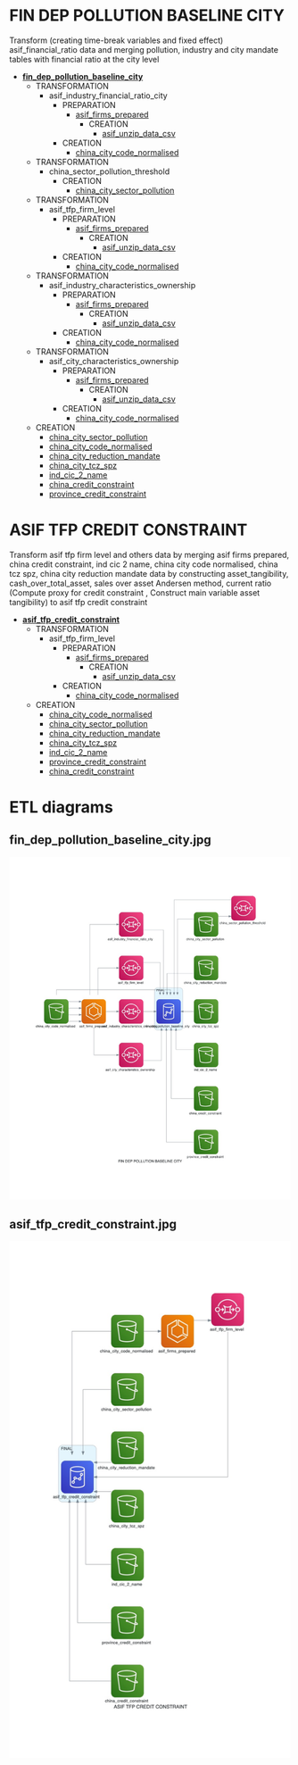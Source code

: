 # FIN DEP POLLUTION BASELINE CITY

Transform (creating time-break variables and fixed effect) asif_financial_ratio data and merging pollution, industry and city mandate tables
with financial ratio at the city level

* **[fin_dep_pollution_baseline_city](https://github.com/thomaspernet/Financial_dependency_pollution/blob/master/01_data_preprocessing/02_transform_tables/04_fin_dep_pol_baseline_city.md)**
    * TRANSFORMATION
        * asif_industry_financial_ratio_city
            * PREPARATION
                * [asif_firms_prepared](https://github.com/thomaspernet/Financial_dependency_pollution/blob/master/01_data_preprocessing/01_prepare_tables/00_prepare_asif.md)
                    * CREATION
                        * [asif_unzip_data_csv](https://github.com/thomaspernet/Financial_dependency_pollution/blob/master/01_data_preprocessing/00_download_data_from/ASIF_PANEL/firm_asif.py)
            * CREATION
                * [china_city_code_normalised](https://github.com/thomaspernet/Financial_dependency_pollution/blob/master/01_data_preprocessing/00_download_data_from/CITY_CODE_CORRESPONDANCE/city_code_correspondance.py)
    * TRANSFORMATION
        * china_sector_pollution_threshold
            * CREATION
                * [china_city_sector_pollution](https://github.com/thomaspernet/Financial_dependency_pollution/blob/master/01_data_preprocessing/00_download_data_from/CITY_SECTOR_POLLUTION/city_sector_pollution.py)
    * TRANSFORMATION
        * asif_tfp_firm_level
            * PREPARATION
                * [asif_firms_prepared](https://github.com/thomaspernet/Financial_dependency_pollution/blob/master/01_data_preprocessing/01_prepare_tables/00_prepare_asif.md)
                    * CREATION
                        * [asif_unzip_data_csv](https://github.com/thomaspernet/Financial_dependency_pollution/blob/master/01_data_preprocessing/00_download_data_from/ASIF_PANEL/firm_asif.py)
            * CREATION
                * [china_city_code_normalised](https://github.com/thomaspernet/Financial_dependency_pollution/blob/master/01_data_preprocessing/00_download_data_from/CITY_CODE_CORRESPONDANCE/city_code_correspondance.py)
    * TRANSFORMATION
        * asif_industry_characteristics_ownership
            * PREPARATION
                * [asif_firms_prepared](https://github.com/thomaspernet/Financial_dependency_pollution/blob/master/01_data_preprocessing/01_prepare_tables/00_prepare_asif.md)
                    * CREATION
                        * [asif_unzip_data_csv](https://github.com/thomaspernet/Financial_dependency_pollution/blob/master/01_data_preprocessing/00_download_data_from/ASIF_PANEL/firm_asif.py)
            * CREATION
                * [china_city_code_normalised](https://github.com/thomaspernet/Financial_dependency_pollution/blob/master/01_data_preprocessing/00_download_data_from/CITY_CODE_CORRESPONDANCE/city_code_correspondance.py)
    * TRANSFORMATION
        * asif_city_characteristics_ownership
            * PREPARATION
                * [asif_firms_prepared](https://github.com/thomaspernet/Financial_dependency_pollution/blob/master/01_data_preprocessing/01_prepare_tables/00_prepare_asif.md)
                    * CREATION
                        * [asif_unzip_data_csv](https://github.com/thomaspernet/Financial_dependency_pollution/blob/master/01_data_preprocessing/00_download_data_from/ASIF_PANEL/firm_asif.py)
            * CREATION
                * [china_city_code_normalised](https://github.com/thomaspernet/Financial_dependency_pollution/blob/master/01_data_preprocessing/00_download_data_from/CITY_CODE_CORRESPONDANCE/city_code_correspondance.py)
    * CREATION
        * [china_city_sector_pollution](https://github.com/thomaspernet/Financial_dependency_pollution/blob/master/01_data_preprocessing/00_download_data_from/CITY_SECTOR_POLLUTION/city_sector_pollution.py)
        * [china_city_code_normalised](https://github.com/thomaspernet/Financial_dependency_pollution/blob/master/01_data_preprocessing/00_download_data_from/CITY_CODE_CORRESPONDANCE/city_code_correspondance.py)
        * [china_city_reduction_mandate](https://github.com/thomaspernet/Financial_dependency_pollution/blob/master/01_data_preprocessing/00_download_data_from/CITY_REDUCTION_MANDATE/city_reduction_mandate.py)
        * [china_city_tcz_spz](https://github.com/thomaspernet/Financial_dependency_pollution/blob/master/01_data_preprocessing/00_download_data_from/TCZ_SPZ/tcz_spz_policy.py)
        * [ind_cic_2_name](https://github.com/thomaspernet/Financial_dependency_pollution/blob/master/01_data_preprocessing/00_download_data_from/CIC_NAME/cic_industry_name.py)
        * [china_credit_constraint](https://github.com/thomaspernet/Financial_dependency_pollution/blob/master/01_data_preprocessing/00_download_data_from/CIC_CREDIT_CONSTRAINT/financial_dependency.py)
        * [province_credit_constraint](None)
# ASIF TFP CREDIT CONSTRAINT

Transform asif tfp firm level and others data by merging asif firms prepared, china credit constraint, ind cic 2 name, china city code normalised, china tcz spz, china city reduction mandate data by constructing asset_tangibility, cash_over_total_asset, sales over asset Andersen method, current ratio (Compute proxy for credit constraint , Construct main variable asset tangibility) to asif tfp credit constraint

* **[asif_tfp_credit_constraint](https://github.com/thomaspernet/Financial_dependency_pollution/blob/master/01_data_preprocessing/02_transform_tables/09_asif_tfp_firm_baseline.md)**
    * TRANSFORMATION
        * asif_tfp_firm_level
            * PREPARATION
                * [asif_firms_prepared](https://github.com/thomaspernet/Financial_dependency_pollution/blob/master/01_data_preprocessing/01_prepare_tables/00_prepare_asif.md)
                    * CREATION
                        * [asif_unzip_data_csv](https://github.com/thomaspernet/Financial_dependency_pollution/blob/master/01_data_preprocessing/00_download_data_from/ASIF_PANEL/firm_asif.py)
            * CREATION
                * [china_city_code_normalised](https://github.com/thomaspernet/Financial_dependency_pollution/blob/master/01_data_preprocessing/00_download_data_from/CITY_CODE_CORRESPONDANCE/city_code_correspondance.py)
    * CREATION
        * [china_city_code_normalised](https://github.com/thomaspernet/Financial_dependency_pollution/blob/master/01_data_preprocessing/00_download_data_from/CITY_CODE_CORRESPONDANCE/city_code_correspondance.py)
        * [china_city_sector_pollution](https://github.com/thomaspernet/Financial_dependency_pollution/blob/master/01_data_preprocessing/00_download_data_from/CITY_SECTOR_POLLUTION/city_sector_pollution.py)
        * [china_city_reduction_mandate](https://github.com/thomaspernet/Financial_dependency_pollution/blob/master/01_data_preprocessing/00_download_data_from/CITY_REDUCTION_MANDATE/city_reduction_mandate.py)
        * [china_city_tcz_spz](https://github.com/thomaspernet/Financial_dependency_pollution/blob/master/01_data_preprocessing/00_download_data_from/TCZ_SPZ/tcz_spz_policy.py)
        * [ind_cic_2_name](https://github.com/thomaspernet/Financial_dependency_pollution/blob/master/01_data_preprocessing/00_download_data_from/CIC_NAME/cic_industry_name.py)
        * [province_credit_constraint](None)
        * [china_credit_constraint](https://github.com/thomaspernet/Financial_dependency_pollution/blob/master/01_data_preprocessing/00_download_data_from/CIC_CREDIT_CONSTRAINT/financial_dependency.py)



# ETL diagrams


## fin_dep_pollution_baseline_city.jpg 

![](https://raw.githubusercontent.com/thomaspernet/Financial_dependency_pollution/master/utils/IMAGES/fin_dep_pollution_baseline_city.jpg)
## asif_tfp_credit_constraint.jpg 

![](https://raw.githubusercontent.com/thomaspernet/Financial_dependency_pollution/master/utils/IMAGES/asif_tfp_credit_constraint.jpg)